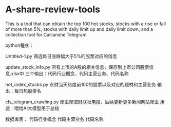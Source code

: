 # A-share-review-tools
This is a tool that can obtain the top 100 hot stocks, stocks with a rise or fall of more than 5%, stocks with daily limit up and daily limit down, and a collection tool for Cailianshe Telegram


python程序：

Untitled-1.py
筛选每日涨跌幅大于5%的股票对应的信息

update_stock_info.py
所有上市的A股的相关信息，保存到上市公司股票信息.xlsx中
三个输出：代码行业概念、代码主营业务、代码名称

hot_index_stocks.py
东财当天热度前100的股票以及对应的题材和主营业务
输出：每日热股排名


cls_telegram_crawling.py
爬虫爬取财联社电报，后续更新更多新闻网站爬虫
用途：喂给AI大模型用于总结



数据库表：
代码行业概念
代码主营业务
代码名称

